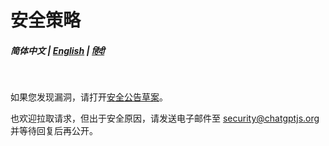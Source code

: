 # 安全策略

##### 简体中文 | [English](https://github.com/chatgptjs/chatgpt.js/security/policy) | [हिंदी](https://github.com/chatgptjs/chatgpt.js/blob/main/docs/hi/SECURITY.md)

<br>

如果您发现漏洞，请打开[安全公告草案](https://github.com/chatgptjs/chatgpt.js/security/advisories/new)。

也欢迎拉取请求，但出于安全原因，请发送电子邮件至 security@chatgptjs.org 并等待回复后再公开。
